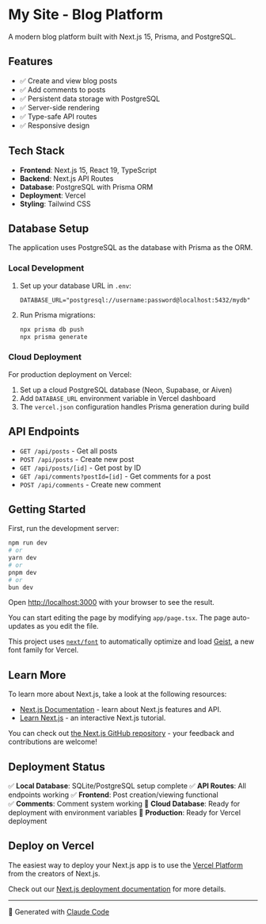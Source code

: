 # My Site - Blog Platform

A modern blog platform built with Next.js 15, Prisma, and PostgreSQL.

## Features

- ✅ Create and view blog posts
- ✅ Add comments to posts
- ✅ Persistent data storage with PostgreSQL
- ✅ Server-side rendering
- ✅ Type-safe API routes
- ✅ Responsive design

## Tech Stack

- **Frontend**: Next.js 15, React 19, TypeScript
- **Backend**: Next.js API Routes
- **Database**: PostgreSQL with Prisma ORM
- **Deployment**: Vercel
- **Styling**: Tailwind CSS

## Database Setup

The application uses PostgreSQL as the database with Prisma as the ORM.

### Local Development

1. Set up your database URL in `.env`:
   ```
   DATABASE_URL="postgresql://username:password@localhost:5432/mydb"
   ```

2. Run Prisma migrations:
   ```bash
   npx prisma db push
   npx prisma generate
   ```

### Cloud Deployment

For production deployment on Vercel:

1. Set up a cloud PostgreSQL database (Neon, Supabase, or Aiven)
2. Add `DATABASE_URL` environment variable in Vercel dashboard
3. The `vercel.json` configuration handles Prisma generation during build

## API Endpoints

- `GET /api/posts` - Get all posts
- `POST /api/posts` - Create new post
- `GET /api/posts/[id]` - Get post by ID
- `GET /api/comments?postId=[id]` - Get comments for a post
- `POST /api/comments` - Create new comment

## Getting Started

First, run the development server:

```bash
npm run dev
# or
yarn dev
# or
pnpm dev
# or
bun dev
```

Open [http://localhost:3000](http://localhost:3000) with your browser to see the result.

You can start editing the page by modifying `app/page.tsx`. The page auto-updates as you edit the file.

This project uses [`next/font`](https://nextjs.org/docs/app/building-your-application/optimizing/fonts) to automatically optimize and load [Geist](https://vercel.com/font), a new font family for Vercel.

## Learn More

To learn more about Next.js, take a look at the following resources:

- [Next.js Documentation](https://nextjs.org/docs) - learn about Next.js features and API.
- [Learn Next.js](https://nextjs.org/learn) - an interactive Next.js tutorial.

You can check out [the Next.js GitHub repository](https://github.com/vercel/next.js) - your feedback and contributions are welcome!

## Deployment Status

✅ **Local Database**: SQLite/PostgreSQL setup complete
✅ **API Routes**: All endpoints working
✅ **Frontend**: Post creation/viewing functional  
✅ **Comments**: Comment system working
🔄 **Cloud Database**: Ready for deployment with environment variables
🔄 **Production**: Ready for Vercel deployment

## Deploy on Vercel

The easiest way to deploy your Next.js app is to use the [Vercel Platform](https://vercel.com/new?utm_medium=default-template&filter=next.js&utm_source=create-next-app&utm_campaign=create-next-app-readme) from the creators of Next.js.

Check out our [Next.js deployment documentation](https://nextjs.org/docs/app/building-your-application/deploying) for more details.

---

🤖 Generated with [Claude Code](https://claude.ai/code)